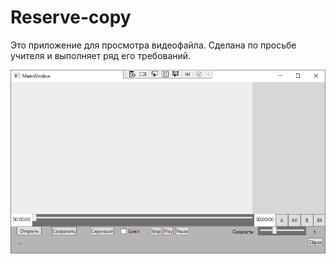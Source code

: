 # Reserve-copy

Это приложение для просмотра видеофайла. Сделана по просьбе учителя и выполняет ряд его требований.

<p align="center">
  <img src="https://github.com/Mika-dot/Reserve-copy/blob/main/Media/Media.PNG?raw=true"/>
</p>
